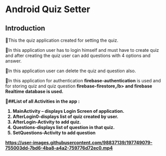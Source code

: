 # Android Quiz Setter

## Introduction 

  📌This the quiz application created for setting the quiz.
  
  📌In this application user has to login himself and must have to create quiz and after creating the quiz user can add questions with 4 options and answer.
  
  📌In this application user can delete the quiz and question also.
  
  📌In this application for authentication <b>firebase-authentication</b> is used and for storing quiz and quiz question <b>firebase-firestore,/b> and <b>firebase Realtime database</b> is used.
  
📃##List of all Activities in the app :
    <ol>
      <li> <b>MainActivity </b>– displays Login Screen of application.
      <li><b>AfterLogin0</b>-displays list of quiz created by user.
      <li><b>AfterLogin</b>-Activity to add quiz.
      <li><b>Questions</b>-displays list of question in that quiz.
      <li><b>SetQuestions</b>-Activity to add question
    </ol>
    
   
https://user-images.githubusercontent.com/98837139/197749079-755003dd-7bd6-4ba8-a4a2-759776d72ec0.mp4



